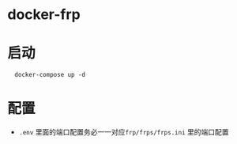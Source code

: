 # docker-frp

# 启动

```
  docker-compose up -d
```

# 配置

* `.env` 里面的端口配置务必一一对应`frp/frps/frps.ini` 里的端口配置
